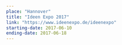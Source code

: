 ```yaml
---
place: "Hannover"
title: "Ideen Expo 2017"
link: "https://www.ideenexpo.de/ideenexpo"
starting-date: 2017-06-10
ending-date: 2017-06-18
---
```

